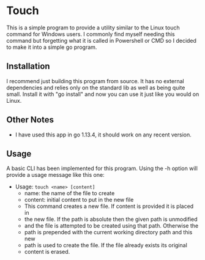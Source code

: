 # Touch

This is a simple program to provide a utility similar to the Linux touch command
for Windows users. I commonly find myself needing this command but forgetting
what it is called in Powershell or CMD so I decided to make it into a simple go
program.

## Installation

I recommend just building this program from source. It has no external
dependencies and relies only on the standard lib as well as being quite small.
Install it with "go install" and now you can use it just like you would on
Linux.

## Other Notes

-   I have used this app in go 1.13.4, it should work on any recent version.

## Usage

A basic CLI has been implemented for this program. Using the -h option will
provide a usage message like this one:

-   Usage: `touch <name> [content]`
    -   name: the name of the file to create
    -   content: initial content to put in the new file
    -   This command creates a new file. If content is provided it is placed in
    -   the new file. If the path is absolute then the given path is unmodified
    -   and the file is attempted to be created using that path. Otherwise the
    -   path is prepended with the current working directory path and this new
    -   path is used to create the file. If the file already exists its original
    -   content is erased.
